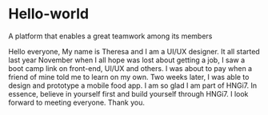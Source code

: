 # Hello-world
A platform that enables a great teamwork among its members


Hello everyone, 
My name is Theresa and I am a UI/UX designer. 
It all started last year November when I all hope was lost about getting a job, I saw a boot camp link on front-end, UI/UX  and others. I was about to pay when a friend of mine told me to learn on my own. Two weeks later, I was able to design and prototype a mobile food app. I am so glad I am part of HNGi7.
In essence, believe in yourself first and build yourself through HNGi7. 
I look forward to meeting everyone.
Thank you. 
